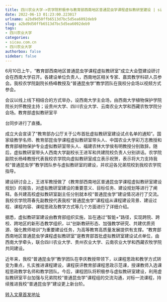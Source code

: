 ```yaml
---
title: 四川农业大学->农学院积极参与教育部西南地区普通昆虫学课程虚拟教研室建设 | sicau.com.cn
date: 2022-06-13 01:23:00.223017
urlname: a2bd9d50ffb6513d7bc5d5ea6092deb9
slug: a2bd9d50ffb6513d7bc5d5ea6092deb9
tags: 
- 四川农业大学
categories:
- sicau.com.cn
- 四川农业大学
authorbox: false
sidebar: false
---
```

6月10日上午，“教育部西南地区普通昆虫学课程虚拟教研室”成立大会暨建设研讨会在西南大学召开。各建设单位负责人，西南地区相关专家、嘉宾教学科研人员参会。我校农学院副院长杨峰教授及“普通昆虫学”教学团队在我校分会场以视频方式参会。

会议以线上线下相结合的方式举办，设西南大学主会场，由西南大学植物保护学院院长刘怀教授主持；设贵州大学、四川农业大学、云南农业大学和西藏农牧学院分会场。教育部虚拟教研室平
<!--more-->
台同步进行了直播。

成立大会宣读了“教育部办公厅关于公布首批虚拟教研室建设试点名单的通知”。国家级教学名师、教育部昆虫学课程虚拟教研室带头人、中国农业大学彩万志教授和教育部植物保护专业虚拟教研室带头人、福建农林大学侯有明教授分别致辞。随后，虚拟教研室带头人西南大学副校长王进军和共建院校负责人分别讲话。农学院副院长杨峰教授代表我校农学院向虚拟教研室成立表示祝贺，表示将大力支持我校“普通昆虫学”教学团队参与虚拟教研室的建设，并欢迎各兄弟院校到我校农学院指导。

建设研讨会上，王进军教授做了《教育部西南地区普通昆虫学课程虚拟教研室建设规划》的报告，对虚拟教研室建设的重要意义、目标任务、建设规划等进行了阐释。各共建高校虚拟教研室副主任分别就本校“普通昆虫学”建设情况进行了交流。我校农学院蒋春先副教授代表我校“普通昆虫学”课程组从课程建设背景、建设过程、课程内容、课程思政及教学方式等几个方面进行了详细介绍。

据悉，虚拟教研室建设由教育部组织实施，旨在通过“智能+”路径，实现跨院、跨校、跨地区的新形态教学组织，以“创新教研形态、加强教学研究、共建优质资源、强化教师培训”为重要建设任务，为高等教育高质量发展提供有支撑。“教育部西南地区普通昆虫学课程虚拟教研室”是教育部首批虚拟教研室建设试点单位，由西南大学牵头，联合四川农业大学、贵州农业大学、云南农业大学和西藏农牧学院共同建设。

近年来，我校“普通昆虫学”教学团队在李庆教授带领下，以课程思政和教学方式转变为重点，扎实推进课程建设，课程获评教育部课程思政示范课，授课教师入选课程思政教学名师和教学团队。今后，课程团队将积极参与虚拟教研室建设，利用虚拟教研室平台加强与兄弟院校“普通昆虫学”课程组的交流沟通，对标一流课程，持续推进我校“普通昆虫学”建设更上新台阶。



[转入文章首发地址](https://news.sicau.edu.cn/info/1078/68310.htm)